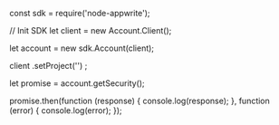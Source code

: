 const sdk = require('node-appwrite');

// Init SDK
let client = new Account.Client();

let account = new sdk.Account(client);

client
    .setProject('')
;

let promise = account.getSecurity();

promise.then(function (response) {
    console.log(response);
}, function (error) {
    console.log(error);
});
